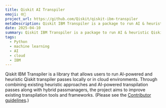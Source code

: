 ```yaml
---
title: Qiskit AI Transpiler
emoji: 🌐🤗
project_url: https://github.com/Qiskit/qiskit-ibm-transpiler
metaDescription: Qiskit IBM Transpiler is a package to run AI & heuristic Qiskit transpiler passes on local and cloud environments.
date: 2025-04-10
summary: Qiskit IBM Transpiler is a package to run AI & heuristic Qiskit transpiler passes on local and cloud environments.
tags:
  - Python
  - machine learning
  - AI
  - cloud
  - IBM
---
```


Qiskit IBM Transpiler is a library that allows users to run AI-powered and heuristic Qiskit transpiler passes locally or in cloud environments. Through combining existing heuristic approaches and AI-powered transpilation passes along with hybrid passmanagers, the project aims to improve existing transpilation tools and frameworks.  (Please see the [Contributor guidelines](https://github.com/Qiskit/qiskit-ibm-transpiler/blob/main/CONTRIBUTING.md).)
